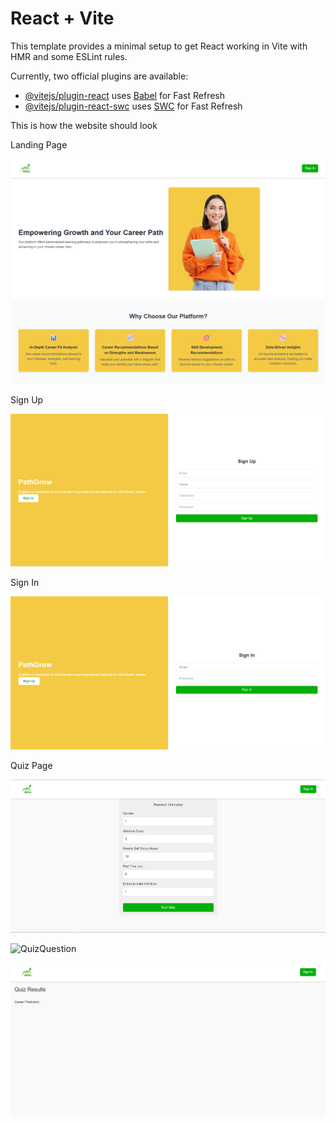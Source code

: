 # React + Vite

This template provides a minimal setup to get React working in Vite with HMR and some ESLint rules.

Currently, two official plugins are available:

- [@vitejs/plugin-react](https://github.com/vitejs/vite-plugin-react/blob/main/packages/plugin-react/README.md) uses [Babel](https://babeljs.io/) for Fast Refresh
- [@vitejs/plugin-react-swc](https://github.com/vitejs/vite-plugin-react-swc) uses [SWC](https://swc.rs/) for Fast Refresh

This is how the website should look

Landing Page

![LandingPage](src/img/LandingPage.png)

Sign Up

![SignUpPage](src/img/SignUpPage.png)

Sign In

![SignInPage](src/img/SignInPage.png)

Quiz Page

![QuizPersonalInfo](src/img/QuizPersonalInfo.png)

![QuizQuestion](src/img/QuizQuestion.png)

![QuizResult](src/img/QuizResult.png)
